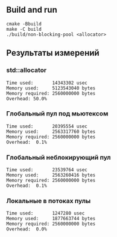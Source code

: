 ## Build and run

```
cmake -Bbuild
make -C build
./build/non-blocking-pool <allocator>
```

## Результаты измерений

### std::allocator
```
Time used:       14343302 usec
Memory used:     5123543040 bytes
Memory required: 2560000000 bytes 
Overhead: 50.0%
```

### Глобальный пул под мьютексом
```
Time used:       20395554 usec
Memory used:     2563317760 bytes
Memory required: 2560000000 bytes 
Overhead:  0.1%
```

### Глобальный неблокирующий пул
```
Time used:       23539764 usec
Memory used:     2563260416 bytes
Memory required: 2560000000 bytes 
Overhead:  0.1%
```

### Локальные в потоках пулы
```
Time used:       1247280 usec
Memory used:     1877663744 bytes
Memory required: 2560000000 bytes 
Overhead:  0.0%
```
